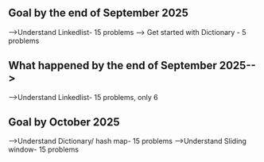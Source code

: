 ## Goal by the end of September 2025
-->Understand Linkedlist- 15 problems
--> Get started with Dictionary - 5 problems
## What happened by the end of September 2025--> 
-->Understand Linkedlist- 15 problems, only 6


## Goal by October 2025
-->Understand Dictionary/ hash map- 15 problems
-->Understand Sliding window- 15 problems
